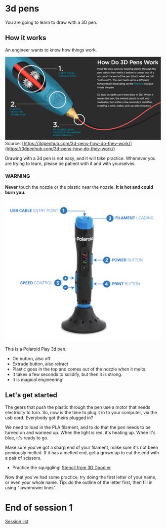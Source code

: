 # 3d pens

You are going to learn to draw with a 3D pen.

## How it works

An engineer wants to know how things work.

![Diagaram of a 3d pen](./../assets/HowDo3dPensWork.jpg)
Source: [https://3dpenhub.com/3d-pens-how-do-they-work/](https://3dpenhub.com/3d-pens-how-do-they-work/)

Drawing with a 3d pen is not easy, and it will take practice. Whenever you are trying to learn, please be patient with it and with yourselves.

### WARNING

**Never** touch the nozzle or the plastic near the nozzle. **It is hot and could burn you.**

![Picture of a Polaroid 3d pen](./../assets/PolaroidPlayPen.png)

This is a Polaroid Play 3d pen.

* On button, also off
* Extrude button, also retract
* Plastic goes in the top and comes out of the nozzle when it melts.
* It takes a few seconds to solidify, but then it is strong.
* It is magical engineering!

## Let's get started

The gears that push the plastic through the pen use a motor that needs electricity to turn. So, now is the time to plug it in to your computer, via the usb cord. Everybody got theirs plugged in?

We need to load in the PLA filament, and to do that the pen needs to be turned on and warmed up. When the light is red, it's heating up. When it's blue, it's ready to go.

Make sure you've got a sharp end of your filament, make sure it's not been previously melted. If it has a melted end, get a grown up to cut the end with a pair of scissors.

* Practice the squiggling! [Stencil from 3D Doodler](https://learn.the3doodler.com/stencils/lettering-practice/)

Now that you've had some practice, try doing the first letter of your name, or even your whole name. Tip: do the outline of the letter first, then fill in using "lawnmower lines".

# End of session 1

[Session list](../session_list)
